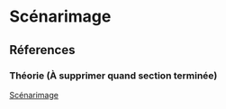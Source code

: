 # Scénarimage

<!-- Ici mettre tous les documents et références associés au scénarimage  -->


## Réferences 


### Théorie (À supprimer quand section terminée)
[Scénarimage](https://tim-montmorency.com/582523-gestion/#/contenus/3_planification/40_scenarimage/)